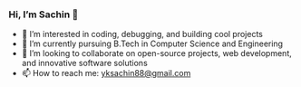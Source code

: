  ### Hi, I’m Sachin 👋

- 👀 I’m interested in coding, debugging, and building cool projects  
- 🌱 I’m currently pursuing B.Tech in Computer Science and Engineering  
- 💞️ I’m looking to collaborate on open-source projects, web development, and innovative software solutions  
- 📫 How to reach me: yksachin88@gmail.com

<!---
88sachincyber/88sachincyber is a ✨ special ✨ repository because its `README.md` (this file) appears on your GitHub profile.
You can click the Preview link to take a look at your changes.
--->
